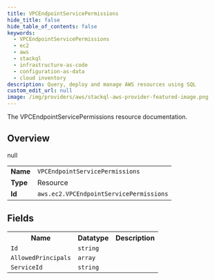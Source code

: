```yaml
---
title: VPCEndpointServicePermissions
hide_title: false
hide_table_of_contents: false
keywords:
  - VPCEndpointServicePermissions
  - ec2
  - aws
  - stackql
  - infrastructure-as-code
  - configuration-as-data
  - cloud inventory
description: Query, deploy and manage AWS resources using SQL
custom_edit_url: null
image: /img/providers/aws/stackql-aws-provider-featured-image.png
---
```

The VPCEndpointServicePermissions resource documentation.

## Overview
<table><tbody>
<tr><td><b>Name</b></td><td><code>VPCEndpointServicePermissions</code></td></tr>
<tr><td><b>Type</b></td><td>Resource</td></tr>
null
<tr><td><b>Id</b></td><td><code>aws.ec2.VPCEndpointServicePermissions</code></td></tr>
</tbody></table>

## Fields
<table><tbody>
<tr><th>Name</th><th>Datatype</th><th>Description</th></tr>
<tr><td><code>Id</code></td><td><code>string</code></td><td></td></tr><tr><td><code>AllowedPrincipals</code></td><td><code>array</code></td><td></td></tr><tr><td><code>ServiceId</code></td><td><code>string</code></td><td></td></tr>
</tbody></table>